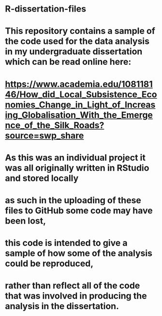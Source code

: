 # R-dissertation-files

# This repository contains a sample of the code used for the data analysis in my undergraduate dissertation which can be read online here: 
# https://www.academia.edu/108118146/How_did_Local_Subsistence_Economies_Change_in_Light_of_Increasing_Globalisation_With_the_Emergence_of_the_Silk_Roads?source=swp_share 

# As this was an individual project it was all originally written in RStudio and stored locally
# as such in the uploading of these files to GitHub some code may have been lost, 
# this code is intended to give a sample of how some of the analysis could be reproduced, 
# rather than reflect all of the code that was involved in producing the analysis in the dissertation. 
